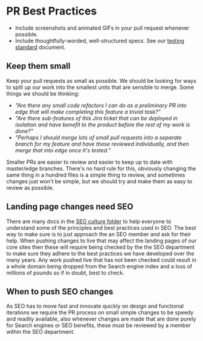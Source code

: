 # PR Best Practices

- Include screenshots and animated GIFs in your pull request whenever possible.
- Include thoughtfully-worded, well-structured specs. See our [testing standard](testing-standard.md) document.

## Keep them small

Keep your pull requests as small as possible. We should be looking for ways to split up our work into the smallest units that are sensible to merge. Some things we should be thinking:

- _"Are there any small code refactors I can do as a preliminary PR into edge that will make completing this feature a trivial task?"_
- _"Are there sub-features of this Jira ticket that can be deployed in isolation and have benefit to the product before the rest of my work is done?"_
- _"Perhaps I should merge lots of small pull requests into a separate branch for my feature and have those reviewed individually, and then merge that into edge once it's tested."_

Smaller PRs are easier to review and easier to keep up to date with master/edge branches. There's no hard rule for this, obviously changing the same thing in a hundred files is a simple thing to review, and sometimes changes just won't be simple, but we should try and make them as easy to review as possible.

## Landing page changes need SEO

There are many docs in the [SEO culture folder](../seo/README.md) to help everyone to understand some of the principles and best practices used in SEO.
The best way to make sure is to just approach the an SEO member and ask for their help.
When pushing changes to live that may affect the landing pages of our core sites then these will require being checked by the the SEO department to make sure they adhere to the best practices we have developed over the many years.
Any work pushed live that has not been checked could result in a whole domain being dropped from the Search engine index and a loss of millions of pounds so if in doubt, best to check.

## When to push SEO changes

As SEO has to move fast and innovate quickly on design and functional iterations we require the PR process on small simple changes to be speedy and readily available, also whenever changes are made that are done purely for Search engines or SEO benefits, these must be reviewed by a member within the SEO department.
